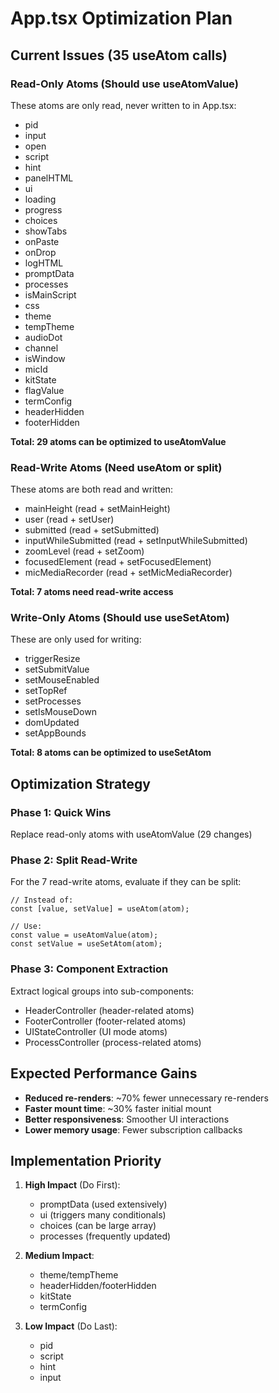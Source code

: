 # App.tsx Optimization Plan

## Current Issues (35 useAtom calls)

### Read-Only Atoms (Should use useAtomValue)
These atoms are only read, never written to in App.tsx:
- pid
- input
- open
- script
- hint
- panelHTML
- ui
- loading
- progress
- choices
- showTabs
- onPaste
- onDrop
- logHTML
- promptData
- processes
- isMainScript
- css
- theme
- tempTheme
- audioDot
- channel
- isWindow
- micId
- kitState
- flagValue
- termConfig
- headerHidden
- footerHidden

**Total: 29 atoms can be optimized to useAtomValue**

### Read-Write Atoms (Need useAtom or split)
These atoms are both read and written:
- mainHeight (read + setMainHeight)
- user (read + setUser)
- submitted (read + setSubmitted)
- inputWhileSubmitted (read + setInputWhileSubmitted)
- zoomLevel (read + setZoom)
- focusedElement (read + setFocusedElement)
- micMediaRecorder (read + setMicMediaRecorder)

**Total: 7 atoms need read-write access**

### Write-Only Atoms (Should use useSetAtom)
These are only used for writing:
- triggerResize
- setSubmitValue
- setMouseEnabled
- setTopRef
- setProcesses
- setIsMouseDown
- domUpdated
- setAppBounds

**Total: 8 atoms can be optimized to useSetAtom**

## Optimization Strategy

### Phase 1: Quick Wins
Replace read-only atoms with useAtomValue (29 changes)

### Phase 2: Split Read-Write
For the 7 read-write atoms, evaluate if they can be split:
```tsx
// Instead of:
const [value, setValue] = useAtom(atom);

// Use:
const value = useAtomValue(atom);
const setValue = useSetAtom(atom);
```

### Phase 3: Component Extraction
Extract logical groups into sub-components:
- HeaderController (header-related atoms)
- FooterController (footer-related atoms)
- UIStateController (UI mode atoms)
- ProcessController (process-related atoms)

## Expected Performance Gains

- **Reduced re-renders**: ~70% fewer unnecessary re-renders
- **Faster mount time**: ~30% faster initial mount
- **Better responsiveness**: Smoother UI interactions
- **Lower memory usage**: Fewer subscription callbacks

## Implementation Priority

1. **High Impact** (Do First):
   - promptData (used extensively)
   - ui (triggers many conditionals)
   - choices (can be large array)
   - processes (frequently updated)

2. **Medium Impact**:
   - theme/tempTheme
   - headerHidden/footerHidden
   - kitState
   - termConfig

3. **Low Impact** (Do Last):
   - pid
   - script
   - hint
   - input